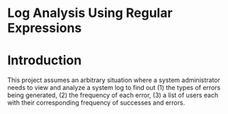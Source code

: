 # Log Analysis Using Regular Expressions

# Introduction
This project assumes an arbitrary situation where a system administrator needs to view and analyze a system log to find out (1) the types of errors being generated, (2) the frequency of each error, (3) a list of users each with their corresponding frequency of successes and errors.




